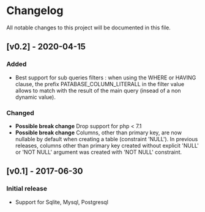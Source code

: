 # Changelog
All notable changes to this project will be documented in this file.


## [v0.2] - 2020-04-15

### Added
- Best support for sub queries filters : when using the WHERE or HAVING clause, the prefix PATABASE_COLUMN_LITERALL in the filter value allows to match with the result of the main query (insead of a non dynamic value).

### Changed
- **Possible break change** Drop support for php < 7.1
- **Possible break change** Columns, other than primary key,  are now nullable by default when creating a table (constraint 'NULL'). In previous releases, columns other than primary key created without explicit 'NULL' or 'NOT NULL' argument was created with 'NOT NULL' constraint. 


## [v0.1] - 2017-06-30

### Initial release

- Support for Sqlite, Mysql, Postgresql


